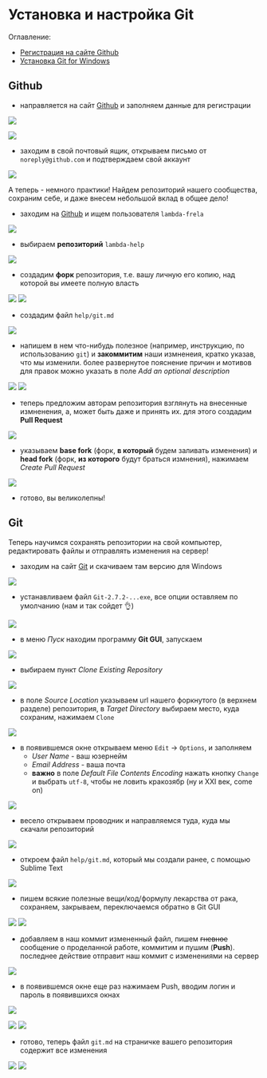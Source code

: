 # Установка и настройка Git

Оглавление:

- [Регистрация на сайте Github](#github)
- [Установка Git for Windows](#git)

## Github

- направляется на сайт [Github](https://github.com/) и заполняем данные для регистрации

![](pics/17.png)

![](pics/18.png)

- заходим в свой почтовый ящик, открываем письмо от `noreply@github.com` и подтверждаем свой аккаунт

![](pics/19.png)

А теперь - немного практики! Найдем репозиторий нашего сообщества, сохраним себе, и даже внесем небольшой вклад в общее дело!

- заходим на [Github](https://github.com/) и ищем пользователя `lambda-frela`

![](pics/20.png)

- выбираем **репозиторий** `lambda-help`

![](pics/21.png)

- создадим **форк** репозитория, т.е. вашу личную его копию, над которой вы имеете полную власть

![](pics/22.png)
![](pics/23.png)

- создадим файл `help/git.md`

![](pics/24.png)

- напишем в нем что-нибудь полезное (например, инструкцию, по использованию `git`) и **закоммитим** наши измненеия, кратко указав, что мы изменили. более развернутое пояснение причин и мотивов для правок можно указать в поле *Add an optional description*

![](pics/25.png)
![](pics/26.png)

- теперь предложим авторам репозитория взглянуть на внесенные измненения, а, может быть даже и принять их. для этого создадим **Pull Request**

![](pics/27.png)

- указываем **base fork** (форк, **в который** будем заливать изменения) и **head fork** (форк, **из которого** будут браться измнения), нажимаем *Create Pull Request*

![](pics/28.png)

- готово, вы великолепны!


## Git
Теперь научимся сохранять репозитории на свой компьютер, редактировать файлы и отправлять изменения на сервер!

- заходим на сайт [Git](http://www.git-scm.com/downloads) и скачиваем там версию для Windows

![](pics/29.png)

- устанавливаем файл `Git-2.7.2-...exe`, все опции оставляем по умолчанию (нам и так сойдет :ok_hand:)

![](pics/30.png)

- в меню *Пуск* находим программу **Git GUI**, запускаем

![](pics/31.png)

- выбираем пункт *Clone Existing Repository*

![](pics/32.png)

- в поле *Source Location* указываем url нашего форкнутого (в верхнем разделе) репозитория, в *Target Directory* выбираем место, куда сохраним, нажимаем `Clone`

![](pics/33.png)

- в появившемся окне открываем меню `Edit` -> `Options`, и заполняем
    + *User Name* - ваш юзернейм
    + *Email Address* - ваша почта
    + **важно** в поле *Default File Contents Encoding* нажать кнопку `Change` и выбрать `utf-8`, чтобы не ловить кракозябр (ну и XXI век, come on)

![](pics/34.png)

- весело открываем проводник и направляемся туда, куда мы скачали репозиторий

![](pics/35.png)

- откроем файл `help/git.md`, который мы создали ранее, с помощью Sublime Text

![](pics/36.png)

- пишем всякие полезные вещи/код/формулу лекарства от рака, сохраняем, закрываем, переключаемся обратно в Git GUI

![](pics/37.png)
![](pics/38.png)

- добавляем в наш коммит измененный файл, пишем ~~гневное~~ сообщение о проделанной работе, коммитим и пушим (**Push**). последнее действие отправит наш коммит с изменениями на сервер

![](pics/39.png)

- в появившемся окне еще раз нажимаем Push, вводим логин и пароль в появившихся окнах

![](pics/40.png)


![](pics/41.png)
![](pics/42.png)

- готово, теперь файл `git.md` на страничке вашего репозитория содержит все изменения

![](pics/43.png)
![](pics/44.png)



